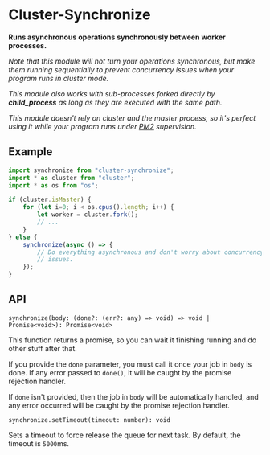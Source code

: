 # Cluster-Synchronize

**Runs asynchronous operations synchronously between worker processes.**

*Note that this module will not turn your operations synchronous, but make them*
*running sequentially to prevent concurrency issues when your program runs in*
*cluster mode.*

*This module also works with sub-processes forked directly by **child_process***
*as long as they are executed with the same path.*

*This module doesn't rely on cluster and the master process, so it's perfect*
*using it while your program runs under [PM2](https://github.com) supervision.*

## Example

```javascript
import synchronize from "cluster-synchronize";
import * as cluster from "cluster";
import * as os from "os";

if (cluster.isMaster) {
    for (let i=0; i < os.cpus().length; i++) {
        let worker = cluster.fork();
        // ...
    }
} else {
    synchronize(async () => {
        // Do everything asynchronous and don't worry about concurrency control
        // issues.
    });
}
```

## API

`synchronize(body: (done?: (err?: any) => void) => void | Promise<void>): Promise<void>`

This function returns a promise, so you can wait it finishing running and do 
other stuff after that.

If you provide the `done` parameter, you must call it once your job in `body` is
done. If any error passed to `done()`, it will be caught by the promise 
rejection handler.

If `done` isn't provided, then the job in `body` will be automatically handled, 
and any error occurred will be caught by the promise rejection handler.

`synchronize.setTimeout(timeout: number): void`

Sets a timeout to force release the queue for next task. By default, the timeout
is `5000`ms.